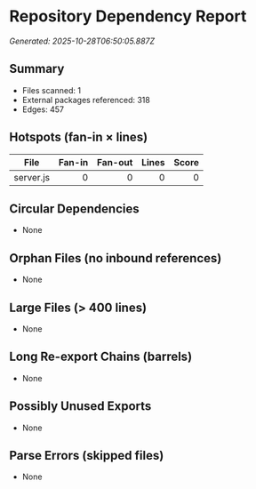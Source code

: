 # Repository Dependency Report
_Generated: 2025-10-28T06:50:05.887Z_

## Summary
- Files scanned: 1
- External packages referenced: 318
- Edges: 457

## Hotspots (fan-in × lines)
| File | Fan-in | Fan-out | Lines | Score |
|---|---:|---:|---:|---:|
| server.js | 0 | 0 | 0 | 0 |

## Circular Dependencies
- None

## Orphan Files (no inbound references)
- None

## Large Files (> 400 lines)
- None

## Long Re-export Chains (barrels)
- None

## Possibly Unused Exports
- None

## Parse Errors (skipped files)
- None
